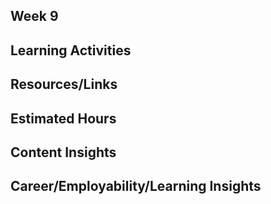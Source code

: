 ## Week 9

## Learning Activities

## Resources/Links

## Estimated Hours

## Content Insights

## Career/Employability/Learning Insights